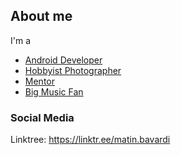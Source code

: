 ## About me
I'm a
- [Android Developer](https://liberoapp.ca/)
- [Hobbyist Photographer](https://diansoha.com)
- [Mentor](https://sites.google.com/site/cafeplanck/home)
- [Big Music Fan](https://sites.google.com/view/liberomusics)

<!---
### Currently Working on 
- [Libero platform](https://liberoapp.ca/)

### Educations
- Medical Laboratory Sciences 
  - University of Tehran (1988-1992)
- Theoretical Physics 
  - University Of Montreal (2005-2009)

### Awards
- Honour medal of Foreign Affairs - France    
December 2004   
Issued by, France Prime Minister Jean-Pierre Raffarin, on the proposal of the Ministry of Foreign Affairs.   
> This prestigious award is a French decoration, created at the beginning of the Third Republic, to reward outstanding services to the French cause, and to recognize acts of courage and devotion to duties performed for French citizens outside of France.

--->

### Social Media

Linktree:
https://linktr.ee/matin.bavardi


<!---


[![Twitter URL](https://img.shields.io/badge/Twitter-1DA1F2?style=for-the-badge&logo=twitter&logoColor=white)](https://twitter.com/MatinBavardi)



[![Facebook URL](https://img.shields.io/badge/Facebook-1877F2?style=for-the-badge&logo=facebook&logoColor=white)](https://fb.com/matinbavardi)



[![Facebook URL](https://img.shields.io/badge/Facebook-1877F2?style=for-the-badge&logo=facebook&logoColor=white)](https://www.facebook.com/liberophotography)

--->


